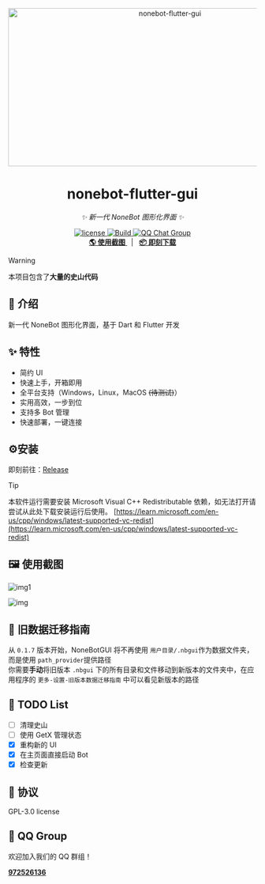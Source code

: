<div align="center">
  <img src="https://socialify.git.ci/NoneBotGUI/nonebot-flutter-gui/image?description=1&descriptionEditable=%E2%9C%A8%E6%96%B0%E4%B8%80%E4%BB%A3Nonebot%E5%9B%BE%E5%BD%A2%E5%8C%96%E7%95%8C%E9%9D%A2%E2%9C%A8&font=Jost&language=1&logo=https%3A%2F%2Fnbgui.zobyic.top%2Fimage%2Ficon.png&name=1&owner=1&pattern=Plus&stargazers=1&theme=Auto" alt="nonebot-flutter-gui" width="640" height="320" /><br>
<div align="center">

# nonebot-flutter-gui
</div>

_✨ 新一代 NoneBot 图形化界面 ✨_

<a href="./LICENSE">
    <img src="https://img.shields.io/github/license/XTxiaoting14332/nonebot-flutter-gui.svg" alt="license">
</a>
<a href="https://hub.xb6868.com/NoneBotGUI/nonebot-flutter-gui/actions/workflows/build.yml">
  <img src="https://hub.xb6868.com/NoneBotGUI/nonebot-flutter-gui/actions/workflows/build.yml/badge.svg?event=workflow_run" alt="Build" />
</a>
<a href="http://qm.qq.com/cgi-bin/qm/qr?_wv=1027&k=d5JPzIUg6qjJo3E0Zz9vBeUuYNTW3ooC&authKey=xm%2F53DWfXOoz7Is3Llbc9r9E%2FB7AkSV8ERCXf7hI3e%2Fb6ra5gEhoJIfiCzZz6rCz&noverify=0&group_code=972526136">
  <img src="https://img.shields.io/badge/QQ%E7%BE%A4-972526136-orange?style=flat-square" alt="QQ Chat Group">
</a>
<br />
<a href="#使用截图" target="__blank">
  <strong>🌎 使用截图</strong>
</a>
&nbsp;&nbsp;|&nbsp;&nbsp;
<a href="https://hub.xb6868.com/NonebotGUI/nonebot-flutter-gui/releases" target="__blank">
  <strong>📦️ 即刻下载</strong>
</a>

</div>

> [!warning] 
> 本项目包含了**大量的史山代码**

## 📖 介绍

新一代 NoneBot 图形化界面，基于 Dart 和 Flutter 开发

## ✨ 特性

- 简约 UI
- 快速上手，开箱即用
- 全平台支持（Windows，Linux，MacOS ~~(待测试)~~）
- 实用高效，一步到位
- 支持多 Bot 管理
- 快速部署，一键连接

## ⚙️安装

即刻前往：[Release](https://github.com/NonebotGUI/nonebot-flutter-gui/releases)

> [!tip]
> 本软件运行需要安装 Microsoft Visual C++ Redistributable 依赖，如无法打开请尝试从此处下载安装运行后使用。
[https://learn.microsoft.com/en-us/cpp/windows/latest-supported-vc-redist](https://learn.microsoft.com/en-us/cpp/windows/latest-supported-vc-redist)


## 🖼️ 使用截图

![img1](img/1.png)

![img](img/2.png)

## 🚚 旧数据迁移指南

从 `0.1.7` 版本开始，NoneBotGUI 将不再使用 `用户目录/.nbgui`作为数据文件夹，而是使用 `path_provider`提供路径<br>
你需要**手动**将旧版本 `.nbgui` 下的所有目录和文件移动到新版本的文件夹中，在应用程序的 `更多-设置-旧版本数据迁移指南` 中可以看见新版本的路径

## 📑 TODO List

- [ ] 清理史山
- [ ] 使用 GetX 管理状态
- [X] 重构新的 UI
- [X] 在主页面直接启动 Bot
- [X] 检查更新

## 📄 协议

GPL-3.0 license

## 🐧 QQ Group

欢迎加入我们的 QQ 群组！

<a href="http://qm.qq.com/cgi-bin/qm/qr?_wv=1027&k=d5JPzIUg6qjJo3E0Zz9vBeUuYNTW3ooC&authKey=xm%2F53DWfXOoz7Is3Llbc9r9E%2FB7AkSV8ERCXf7hI3e%2Fb6ra5gEhoJIfiCzZz6rCz&noverify=0&group_code=972526136" target="__blank">
  <strong>972526136</strong>
</a>
